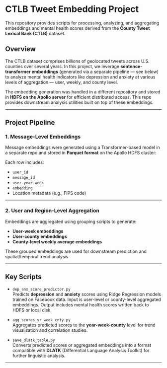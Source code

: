 # CTLB Tweet Embedding Project

This repository provides scripts for processing, analyzing, and aggregating embeddings and mental health scores derived from the **County Tweet Lexical Bank (CTLB)** dataset.

## Overview

The CTLB dataset comprises billions of geolocated tweets across U.S. counties over several years. In this project, we leverage **sentence-transformer embeddings** (generated via a separate pipeline — see below) to analyze mental health indicators like depression and anxiety at various levels of aggregation — user, weekly, and county level.

The embedding generation was handled in a different repository and stored in **HDFS on the Apollo server** for efficient distributed access. This repo provides downstream analysis utilities built on top of these embeddings.

---

## Project Pipeline

### 1. Message-Level Embeddings

Message embeddings were generated using a Transformer-based model in a separate repo and stored in **Parquet format** on the Apollo HDFS cluster:

Each row includes:
- `user_id`
- `message_id`
- `user-year-week`
- `embedding`
- Location metadata (e.g., FIPS code)

---

### 2. User and Region-Level Aggregation

Embeddings are aggregated using grouping scripts to generate:
- **User-week embeddings**
- **User-county embeddings**
- **County-level weekly average embeddings**

These grouped embeddings are used for downstream prediction and spatial/temporal trend analysis.

---

## Key Scripts

- `dep_anx_score_predictor.py`  
  Predicts **depression** and **anxiety** scores using Ridge Regression models trained on Facebook data. Input is user-level or county-level aggregated embeddings. Output includes mental health scores written back to HDFS or local disk.

- `agg_scores_yr_week_cnty.py`  
  Aggregates predicted scores to the **year-week-county** level for trend visualization and correlation studies.

- `save_dlatk_table.py`  
  Converts predicted scores or aggregated embeddings into a format compatible with **DLATK** (Differential Language Analysis Toolkit) for further linguistic analysis.

---


